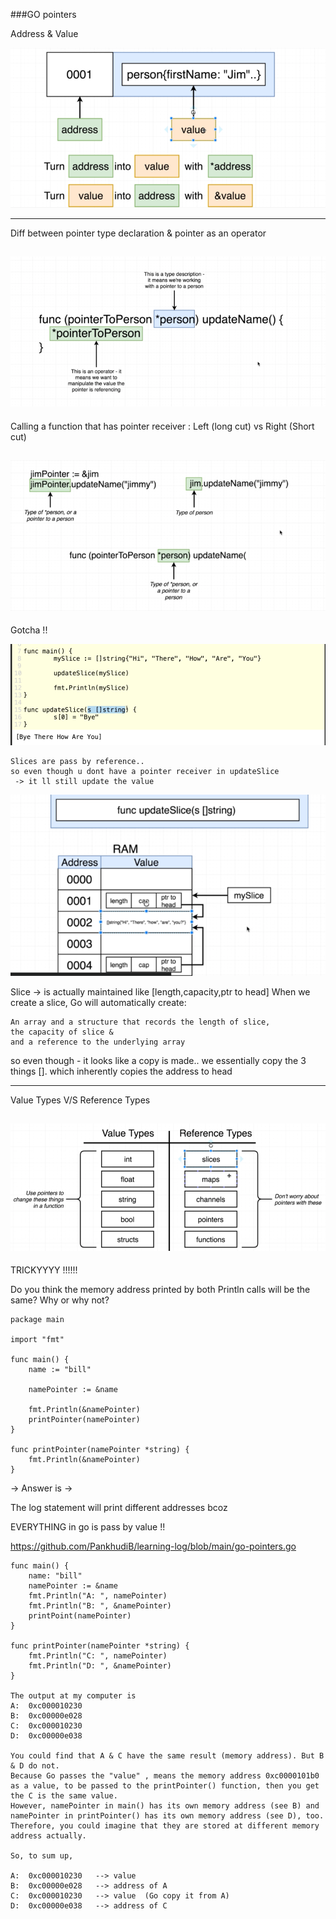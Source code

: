 ###GO pointers

Address & Value 

![img_6.png](images/img_6.png)

-----------------------------------------------------------------------------------

Diff between pointer type declaration & pointer as an operator

![img_5.png](images/img_5.png)
-----------------------------------------------------------------------------------

Calling a function that has pointer receiver :
Left (long cut) vs Right (Short cut)

![img_7.png](images/img_7.png)
-----------------------------------------------------------------------------------

Gotcha !! 

![img_8.png](images/img_8.png)

    Slices are pass by reference.. 
    so even though u dont have a pointer receiver in updateSlice
     -> it ll still update the value

![img_10.png](images/img_10.png)

Slice -> is actually maintained like [length,capacity,ptr to head]
When we create a slice, Go will automatically create:
    
    An array and a structure that records the length of slice, 
    the capacity of slice &
    and a reference to the underlying array

so even though - it looks like a copy is made.. we essentially copy the 3 things []. which inherently copies the address to head  

-----------------------------------------------------------------------------------

Value Types V/S Reference Types 

![img_9.png](images/img_9.png)
-----------------------------------------------------------------------------------

TRICKYYYY !!!!!!

Do you think the memory address printed by both Println calls will be the same?  Why or why not?

    package main
    
    import "fmt"
    
    func main() {
        name := "bill"
        
        namePointer := &name
        
        fmt.Println(&namePointer)
        printPointer(namePointer)
    }
    
    func printPointer(namePointer *string) {
        fmt.Println(&namePointer)
    }

-> Answer is -> 

The log statement will print different addresses bcoz 

EVERYTHING in go is pass by value !! 

https://github.com/PankhudiB/learning-log/blob/main/go-pointers.go

    func main() {
        name: "bill"
        namePointer := &name
        fmt.Println("A: ", namePointer)
        fmt.Println("B: ", &namePointer) 
        printPoint(namePointer)
    }
    
    func printPointer(namePointer *string) {
        fmt.Println("C: ", namePointer)
        fmt.Println("D: ", &namePointer)
    }

    The output at my computer is
    A:  0xc000010230
    B:  0xc00000e028
    C:  0xc000010230
    D:  0xc00000e038
    
    You could find that A & C have the same result (memory address). But B & D do not.
    Because Go passes the "value" , means the memory address 0xc0000101b0 as a value, to be passed to the printPointer() function, then you get the C is the same value.
    However, namePointer in main() has its own memory address (see B) and namePointer in printPointer() has its own memory address (see D), too. Therefore, you could imagine that they are stored at different memory address actually.
    
    So, to sum up,
    
    A:  0xc000010230   --> value
    B:  0xc00000e028   --> address of A
    C:  0xc000010230   --> value  (Go copy it from A)
    D:  0xc00000e038   --> address of C

